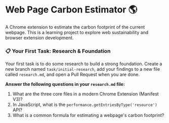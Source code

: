 # Web Page Carbon Estimator 🌎

A Chrome extension to estimate the carbon footprint of the current webpage. This is a learning project to explore web sustainability and browser extension development.

### 📋 Your First Task: Research & Foundation

Your first task is to do some research to build a strong foundation. Create a new branch named `task/initial-research`, add your findings to a new file called `research.md`, and open a Pull Request when you are done.

**Answer the following questions in your `research.md` file:**

1.  What are the three core files in a modern Chrome Extension (Manifest V3)?
2.  In JavaScript, what is the `performance.getEntriesByType('resource')` API?
3.  What is a common formula for estimating a webpage's carbon footprint?
